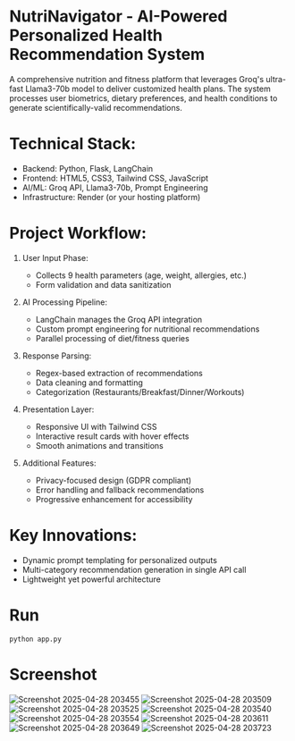 # NutriNavigator - AI-Powered Personalized Health Recommendation System

A comprehensive nutrition and fitness platform that leverages Groq's ultra-fast Llama3-70b model to deliver customized health plans. The system processes user biometrics, dietary preferences, and health conditions to generate scientifically-valid recommendations.

# Technical Stack:
- Backend: Python, Flask, LangChain
- Frontend: HTML5, CSS3, Tailwind CSS, JavaScript
- AI/ML: Groq API, Llama3-70b, Prompt Engineering
- Infrastructure: Render (or your hosting platform)

# Project Workflow:

1. User Input Phase:
   - Collects 9 health parameters (age, weight, allergies, etc.)
   - Form validation and data sanitization

2. AI Processing Pipeline:
   - LangChain manages the Groq API integration
   - Custom prompt engineering for nutritional recommendations
   - Parallel processing of diet/fitness queries

3. Response Parsing:
   - Regex-based extraction of recommendations
   - Data cleaning and formatting
   - Categorization (Restaurants/Breakfast/Dinner/Workouts)

4. Presentation Layer:
   - Responsive UI with Tailwind CSS
   - Interactive result cards with hover effects
   - Smooth animations and transitions

5. Additional Features:
   - Privacy-focused design (GDPR compliant)
   - Error handling and fallback recommendations
   - Progressive enhancement for accessibility

# Key Innovations:
- Dynamic prompt templating for personalized outputs
- Multi-category recommendation generation in single API call
- Lightweight yet powerful architecture

# Run 
    python app.py

# Screenshot
![Screenshot 2025-04-28 203455](https://github.com/user-attachments/assets/80ddb4e8-bc58-44fa-b9a1-cac6aa8c7f84)
![Screenshot 2025-04-28 203509](https://github.com/user-attachments/assets/ecdcbdc3-86a1-456b-8e74-291f01426816)
![Screenshot 2025-04-28 203525](https://github.com/user-attachments/assets/975dcadf-4c8c-4182-b88a-c3298b778291)
![Screenshot 2025-04-28 203540](https://github.com/user-attachments/assets/d1c01099-bef9-440f-aaf1-877ad579d1e6)
![Screenshot 2025-04-28 203554](https://github.com/user-attachments/assets/6c818189-19e2-48d7-9aee-4235d59df045)
![Screenshot 2025-04-28 203611](https://github.com/user-attachments/assets/c07a94b6-df95-481a-a2f1-a5159bc70a17)
![Screenshot 2025-04-28 203649](https://github.com/user-attachments/assets/17e856b4-696a-4c1b-8ee3-a11f1ebdbbde)
![Screenshot 2025-04-28 203723](https://github.com/user-attachments/assets/8aec03e5-c16a-434f-8321-239278b28664)

